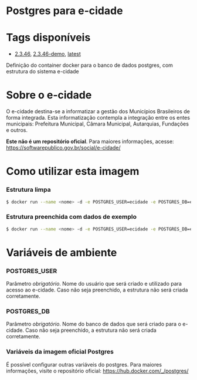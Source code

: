 # Postgres para e-cidade

# Tags disponíveis
- [2.3.46], [2.3.46-demo], [latest]

Definição do container docker para o banco de dados postgres, com estrutura do sistema e-cidade

# Sobre o e-cidade
O e-cidade destina-se a informatizar a gestão dos Municípios Brasileiros de forma integrada. Esta informatização contempla a integração entre os entes municipais: Prefeitura Municipal, Câmara Municipal, Autarquias, Fundações e outros.

**Este não é um repositório oficial**. Para maiores informações, acesse: https://softwarepublico.gov.br/social/e-cidade/

# Como utilizar esta imagem

### Estrutura limpa
```sh
$ docker run --name <nome> -d -e POSTGRES_USER=ecidade -e POSTGRES_DB=e-cidade edsondewes/postgres-ecidade
```

### Estrutura preenchida com dados de exemplo
```sh
$ docker run --name <nome> -d -e POSTGRES_USER=ecidade -e POSTGRES_DB=e-cidade edsondewes/postgres-ecidade:2.3.46-demo
```

# Variáveis de ambiente

### POSTGRES_USER
Parâmetro *obrigatório*. Nome do usuário que será criado e utilizado para acesso ao e-cidade. Caso não seja preenchido, a estrutura não será criada corretamente.

### POSTGRES_DB
Parâmetro *obrigatório*. Nome do banco de dados que será criado para o e-cidade. Caso não seja preenchido, a estrutura não será criada corretamente.

### Variáveis da imagem oficial Postgres
É possível configurar outras variáveis do postgres. Para maiores informações, visite o repositório oficial: https://hub.docker.com/_/postgres/

[2.3.46]: <https://github.com/edsondewes/docker-postgres-ecidade/blob/master/Dockerfile>
[2.3.46-demo]: <https://github.com/edsondewes/docker-postgres-ecidade/blob/2.3.46-demo/Dockerfile>
[latest]: <https://github.com/edsondewes/docker-postgres-ecidade/blob/master/Dockerfile>